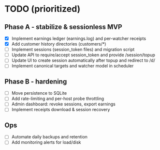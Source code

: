 # TODO (prioritized)

## Phase A - stabilize & sessionless MVP
- [x] Implement earnings ledger (earnings.log) and per-watcher receipts
- [x] Add customer history directories (customers/*)
- [ ] Implement sessions (session_token files) and migration script
- [ ] Update API to require/accept session_token and provide /session/topup
- [ ] Update UI to create session automatically after topup and redirect to /d/<token>
- [ ] Implement canonical targets and watcher model in scheduler

## Phase B - hardening
- [ ] Move persistence to SQLite
- [ ] Add rate-limiting and per-host probe throttling
- [ ] Admin dashboard: revoke sessions, export earnings
- [ ] Implement receipts download & session recovery

## Ops
- [ ] Automate daily backups and retention
- [ ] Add monitoring alerts for load/disk
